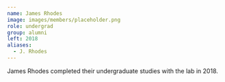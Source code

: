 ```yaml
---
name: James Rhodes
image: images/members/placeholder.png
role: undergrad
group: alumni
left: 2018
aliases:
  - J. Rhodes
---
```


James Rhodes completed their undergraduate studies with the lab in 2018.
